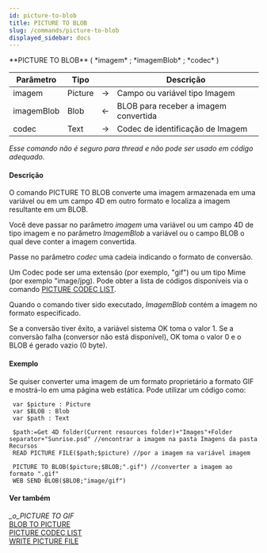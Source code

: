 ```yaml
---
id: picture-to-blob
title: PICTURE TO BLOB
slug: /commands/picture-to-blob
displayed_sidebar: docs
---
```


<!--REF #_command_.PICTURE TO BLOB.Syntax-->**PICTURE TO BLOB** ( *imagem* ; *imagemBlob* ; *codec* )<!-- END REF-->
<!--REF #_command_.PICTURE TO BLOB.Params-->
| Parâmetro | Tipo |  | Descrição |
| --- | --- | --- | --- |
| imagem | Picture | &#8594;  | Campo ou variável tipo Imagem |
| imagemBlob | Blob | &#8592; | BLOB para receber a imagem convertida |
| codec | Text | &#8594;  | Codec de identificação de Imagem |

<!-- END REF-->

*Esse comando não é seguro para thread e não pode ser usado em código adequado.*


#### Descrição 

<!--REF #_command_.PICTURE TO BLOB.Summary-->O comando PICTURE TO BLOB converte uma imagem armazenada em uma variável ou em um campo 4D em outro formato e localiza a imagem resultante em um BLOB.<!-- END REF-->

Você deve passar no parâmetro *imagem* uma variável ou um campo 4D de tipo imagem e no parâmetro *ImagemBlob* a variável ou o campo BLOB o qual deve conter a imagem convertida. 

Passe no parâmetro *codec* uma cadeia indicando o formato de conversão. 

Um Codec pode ser uma extensão (por exemplo, "gif") ou um tipo Mime (por exemplo "image/jpg). Pode obter a lista de códigos disponíveis via o comando [PICTURE CODEC LIST](picture-codec-list.md).

Quando o comando tiver sido executado, *ImagemBlob* contém a imagem no formato especificado.

Se a conversão tiver êxito, a variável sistema OK toma o valor 1\. Se a conversão falha (conversor não está disponível), OK toma o valor 0 e o BLOB é gerado vazio (0 byte).

#### Exemplo 

Se quiser converter uma imagem de um formato proprietário a formato GIF e mostrá-lo em uma página web estática. Pode utilizar um código como:

```4d
 var $picture : Picture
 var $BLOB : Blob
 var $path : Text
 
 $path:=Get 4D folder(Current resources folder)+"Images"+Folder separator+"Sunrise.psd" //encontrar a imagem na pasta Imagens da pasta Recursos
 READ PICTURE FILE($path;$picture) //por a imagem na variável imagem
 
 PICTURE TO BLOB($picture;$BLOB;".gif") //converter a imagem ao formato ".gif"
 WEB SEND BLOB($BLOB;"image/gif")
```

#### Ver também 

*\_o\_PICTURE TO GIF*  
[BLOB TO PICTURE](blob-to-picture.md)  
[PICTURE CODEC LIST](picture-codec-list.md)  
[WRITE PICTURE FILE](write-picture-file.md)  